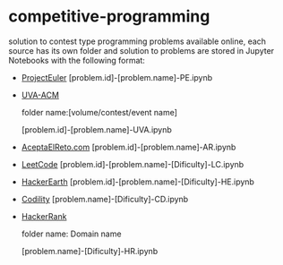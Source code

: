 # competitive-programming
solution to contest type programming problems available online, each source has its own folder and solution to problems are stored in Jupyter Notebooks with the following format:
- [ProjectEuler](https://projecteuler.net/archives)
  [problem.id]-[problem.name]-PE.ipynb
- [UVA-ACM](https://onlinejudge.org/index.php?option=com_onlinejudge&Itemid=8&category=0)
  
  folder name:[volume/contest/event name]
  
     [problem.id]-[problem.name]-UVA.ipynb
 
- [AceptaElReto.com](https://www.aceptaelreto.com/problems/volumes.php)
  [problem.id]-[problem.name]-AR.ipynb
- [LeetCode](https://leetcode.com/problemset/all/)
  [problem.id]-[problem.name]-[Dificulty]-LC.ipynb
- [HackerEarth](https://www.hackerearth.com/practice/problems/?limit=20&offset=0)
  [problem.id]-[problem.name]-[Dificulty]-HE.ipynb
- [Codility](https://app.codility.com/programmers/trainings/)
  [problem.name]-[Dificulty]-CD.ipynb
- [HackerRank](https://www.hackerrank.com/dashboard)
  
  folder name: Domain name
  
     [problem.name]-[Dificulty]-HR.ipynb
